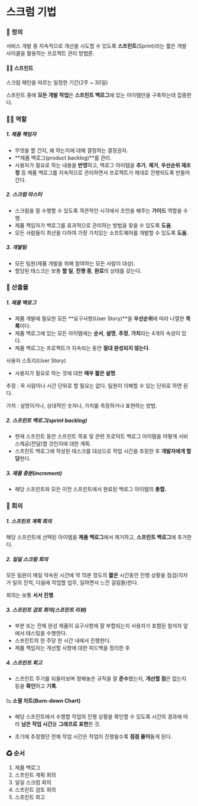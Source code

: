 # 스크럼 기법

### 📌 정의

서비스 개발 중 지속적으로 개선을 시도할 수 있도록 **스프린트**(Sprint)라는 짧은 개발 사이클을 활용하는 프로젝트 관리 방법론.

#### 🏃‍♀️ 스프린트

스크럼 패턴을 따르는 일정한 기간(2주 ~ 30일)

스프린트 중에 **모든 개발 작업**은 **스프린트 백로그**에 있는 아이템만을 구축하는데 집중한다.

### 👷‍♀️ 역할

##### 1. 제품 책임자

- 무엇을 할 건지, 왜 하는지에 대해 결정하는 결정권자.
- **제품 백로그(product backlog)**를 관리.
- 사용자가 필요로 하는 내용을 **반영**하고, 백로그 아이템을 **추가**, **제거**, **우선순위 재조정** 등 제품 백로그를 지속적으로 관리하면서 프로젝트가 제대로 진행되도록 만들어간다.

##### 2. 스크럼 마스터

- 스크럼을 잘 수행할 수 있도록 객관적인 시각에서 조언을 해주는 **가이드** 역할을 수행.
- 제품 책임자가 백로그를 효과적으로 관리하는 방법을 찾을 수 있도록 **도움**.
- 모든 사람들이 최선을 다하여 가장 가치있는 소프트웨어를 개발할 수 있도록 **도움**.

##### 3. 개발팀

- 모든 팀원(제품 개발을 위해 참여하는 모든 사람이 대상).
- 할당된 태스크는 보통 **할 일**, **진행 중**, **완료**의 상태를 갖는다.

### 🧶 산출물

##### 1. 제품 백로그

- 제품 개발에 필요한 모든 **요구사항(User Story)**을 **우선순위**에 따라 나열한 **목록**이다.
- 제품 백로그에 있는 모든 아이템에는 **순서**, **설명**, **추정**, **가치**라는 4개의 속성이 있다.
- 제품 백로그는 프로젝트가 지속되는 동안 **절대 완성되지 않는다**.

사용자 스토리(User Story)

- 사용자가 필요로 하는 것에 대한 **매우 짧은 설명**.

추정 : 꼭 사람이나 시간 단위로 할 필요는 없다. 팀원이 이해할 수 있는 단위로 하면 된다.

가치 : 설명이거나, 상대적인 숫자나, 가치를 측정하거나 표현하는 방법.

##### 2. 스프린트 백로그(sprint backlog)

- 현재 스프린트 동안 스프린트 목표 및 관련 프로덕트 백로그 아이템을 어떻게 서비스제공(전달)할 것인지에 대한 계획.
- 스프린트 백로그에 작성된 태스크를 대상으로 작업 시간을 추정한 후 **개발자에게 할당**한다.

##### 3. 제품 증분(increment)

- 해당 스프린트와 모든 이전 스프린트에서 완료된 백로그 아이템의 **총합.**

### 🤝 회의

##### 1. 스프린트 계획 회의

해당 스프린트에 선택된 아이템을 **제품 백로그**에서 제거하고, **스프린트 백로그**에 추가한다.

##### 2. 일일 스크럼 회의

모든 팀원이 매일 약속된 시간에 약 15분 정도의 **짧은** 시간동안 진행 상황을 점검(각자가 일의 진척, 다음에 작업할 업무, 일하면서 느낀 걸림돌)한다.

회의는 보통 **서서 진행**.

##### 3. 스프린트 검토 회의(스프린트 리뷰)

- 부분 또는 전체 완성 제품이 요구사항에 잘 부합되는지 사용자가 포함된 참석자 앞에서 테스팅을 수행한다.
- 스프린트의 한 주당 한 시간 내에서 진행한다.
- 제품 책임자는 개선할 사항에 대한 피드백을 정리한 후

##### 4. 스프린트 회고

- 스프린트 주기를 되돌아보며 정해놓은 규칙을 잘 **준수**했는지, **개선할 점**은 없는지 등을 **확인**하고 **기록**.



#### 📉 소멸 차트(Burn-down Chart)

- 해당 스프린트에서 수행할 작업의 진행 상황을 확인할 수 있도록 시간의 경과에 따라 **남은 작업 시간**을 **그래프로 표현**한 것.

- 초기에 추정했던 전체 작업 시간은 작업이 진행될수록 **점점 줄어**들게 된다.



### ♻ 순서

1. 제품 백로그
2. 스프린트 계획 회의
3. 일일 스크럼 회의
4. 스프린트 검토 회의
5. 스프린트 회고
